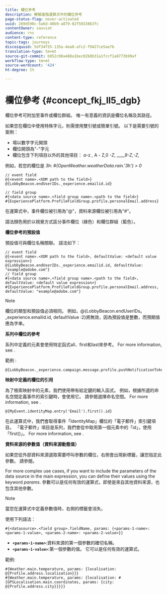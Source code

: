 ```yaml
---
title: 欄位參考
description: 瞭解進階運算式中的欄位參考
page-status-flag: never-activated
uuid: 269d590c-5a6d-40b9-a879-02f5033863fc
contentOwner: sauviat
audience: rns
content-type: reference
topic-tags: journeys
discoiquuid: 5df34f55-135a-4ea8-afc2-f9427ce5ae7b
translation-type: tm+mt
source-git-commit: b852c08a488a1bec02b8b31a1fccf1a8773b99af
workflow-type: tm+mt
source-wordcount: '424'
ht-degree: 1%

---
```




# 欄位參考 {#concept_fkj_ll5_dgb}

欄位參考可附加至事件或欄位群組。 唯一有意義的資訊是欄位名稱及其路徑。

如果您在欄位中使用特殊字元，則需使用雙引號或簡單引號。 以下是需要引號的案例：

* 場以數字字元開頭
* 欄位開頭為&quot;-&quot;字元
* 欄位包含下列項目以外的其他項目： _a_-z _,_ A _-_ Z,0 _-Z_, _____9-Z,-Z,_

例如，若您的欄位是 _3h_: _#{OpenWeather.weatherData.rain.&#39;3h&#39;} > 0_

```
// event field
@{<event name>.<XDM path to the field>}
@{LobbyBeacon.endUserIDs._experience.emailid.id}

// field group
#{<data source name>.<field group name>.<path to the field>}
#{ExperiencePlatform.ProfileFieldGroup.profile.personalEmail.address}
```

在運算式中，事件欄位被引用為&quot;@&quot;，資料來源欄位被引用為&quot;#&quot;。

語法顏色用於以視覺方式區分事件欄位（綠色）和欄位群組（藍色）。

**欄位參考的預設值**

預設值可與欄位名稱關聯。 語法如下：

```
// event field
@{<event name>.<XDM path to the field>, defaultValue: <default value expression>}
@{LobbyBeacon.endUserIDs._experience.emailid.id, defaultValue: "example@adobe.com"}
// field group
#{<data source name>.<field group name>.<path to the field>, defaultValue: <default value expression>}
#{ExperiencePlatform.ProfileFieldGroup.profile.personalEmail.address, defaultValue: "example@adobe.com"}
```

>[!NOTE]
>
>欄位的類型和預設值必須相同。 例如，@{LobbyBeacon.endUserIDs。_experience.emailid.id, defaultValue :2}將無效，因為預設值是整數，而預期值應為字串。

**系列中欄位的參考**

系列中定義的元素會使用特定函式all、first和last來參考。 For more information, see [](../expression/collection-management-functions.md).

範例 :

```
@{LobbyBeacon._experience.campaign.message.profile.pushNotificationTokens.all()
```

**映射中定義的欄位的引用**

為了檢索映射中的元素，我們使用帶有給定鍵的輸入函式。 例如，根據所選的命名空間定義事件的索引鍵時，會使用它。 請參閱選擇命名空間。 For more information, see [](../event/selecting-the-namespace.md).

```
@{MyEvent.identityMap.entry('Email').first().id}
```

在此運算式中，我們會取得事件「IdentityMap」欄位的「電子郵件」索引鍵項目。 「電子郵件」項目是系列，我們會從中取用第一個元素中的「id」，使用「first()」。 For more information, see [](../expression/collection-management-functions.md).

**資料來源的參數值（資料來源動態值）**

如果您從外部資料來源選取需要呼叫參數的欄位，右側會出現新標籤，讓您指定此參數。 請參閱[](../expression/expressionadvanced.md)。

For more complex use cases, if you want to include the parameters of the data source in the main expression, you can define their values using the keyword _params_. 參數可以是任何有效的運算式，即使是來自其他資料來源，也包含其他參數。

>[!NOTE]
>
>當您在運算式中定義參數值時，右側的標籤會消失。

使用下列語法：

```
#{<datasource>.<field group>.fieldName, params: {<params-1-name>: <params-1-value>, <params-2-name>: <params-2-value>}}
```

* **`<params-1-name>`**:資料來源的第一個參數的確切名稱。
* **`<params-1-value>`**:第一個參數的值。 它可以是任何有效的運算式。

範例:

```
#{Weather.main.temperature, params: {localisation: @{Profile.address.localisation}}}
#{Weather.main.temperature, params: {localisation: #{GPSLocalisation.main.coordinates, params: {city: @{Profile.address.city}}}}}
```
